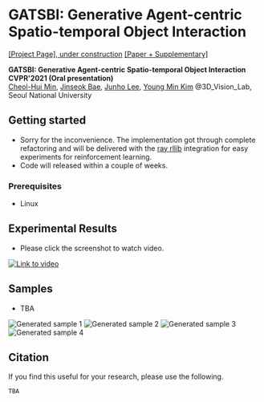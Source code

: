 # GATSBI: Generative Agent-centric Spatio-temporal Object Interaction
[[Project Page], under construction](http://3d.snu.ac.kr/) [[Paper + Supplementary]](https://arxiv.org/abs/2104.04275)

**GATSBI: Generative Agent-centric Spatio-temporal Object Interaction CVPR'2021 (Oral presentation)**  
[Cheol-Hui Min](http://3d.snu.ac.kr/members/), [Jinseok Bae](http://3d.snu.ac.kr/members/), [Junho Lee](http://3d.snu.ac.kr/members/), [Young Min Kim](http://3d.snu.ac.kr/members/) @3D_Vision_Lab, Seoul National University

## Getting started
- Sorry for the inconvenience. The implementation got through complete refactoring and will be delivered with the [ray rllib](https://docs.ray.io/en/latest/rllib/index.html) integration for easy experiments for reinforcement learning.
- Code will released within a couple of weeks.

### Prerequisites
- Linux

## Experimental Results
- Please click the screenshot to watch video.

[![Link to video](https://user-images.githubusercontent.com/20310517/114348444-7f236c80-9ba1-11eb-902c-ca48ed33db9b.png)](https://youtu.be/3urXFiU9kao)


## Samples
- TBA

![Generated sample 1](https://user-images.githubusercontent.com/20310517/114306705-a7668900-9b17-11eb-9616-f6f03d3cc13c.gif)
![Generated sample 2](https://user-images.githubusercontent.com/20310517/114306710-ac2b3d00-9b17-11eb-8df0-f35d7fe63fe1.gif)
![Generated sample 3](https://user-images.githubusercontent.com/20310517/114306725-bea57680-9b17-11eb-8330-e674ad872020.gif)
![Generated sample 4](https://user-images.githubusercontent.com/20310517/114306734-c82ede80-9b17-11eb-812a-45ff4c908c68.gif)


## Citation
If you find this useful for your research, please use the following.

```
TBA
```
